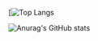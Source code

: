 [![Top Langs](https://github-readme-stats.vercel.app/api/top-langs/?username=PokeToribio)

![Anurag's GitHub stats](https://github-readme-stats.vercel.app/api?username=PokeToribio&show_icons=true&theme=radical)
